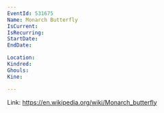 ```yaml
---
EventId: 531675
Name: Monarch Butterfly
IsCurrent: 
IsRecurring: 
StartDate: 
EndDate: 

Location: 
Kindred: 
Ghouls: 
Kine: 

---
```



Link: https://en.wikipedia.org/wiki/Monarch_butterfly